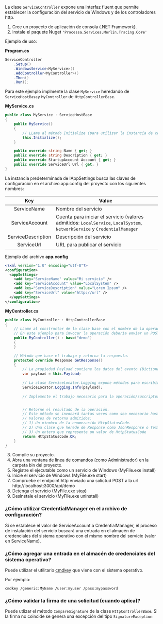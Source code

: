 La clase `ServiceController` expone una interfaz fluent que permite establecer la configuración del servicio de Windows y de los controladores http.

1) Cree un proyecto de aplicación de consola (.NET Framework).
2) Instale el paquete Nuget `'Processa.Services.Merlin.Tracing.Core'`

Ejemplo de uso:

**Program.cs**

```c#
ServiceController
    .Setup()
    .WindowsService<MyService>()
    .AddController<MyController>()
    .Then()
    .Run();
```

Para este ejemplo implmente la clase `MyService` heredando de `ServiceHostBase`y `MyController` de `HttpControllerBase`.

**MyService.cs**
```c#
public class MyService : ServiceHostBase
{
	public MyService()
	{
		// LLame al método Initialize (para utilizar la instancia de configuración predeterminada) o a la sobrecarga que admite IAppSettings para utilizar una instancia personalizada.
		this.Initialize();
	}

	public override string Name { get; }
	public override string Description { get; }
	public override StartupAccount Account { get; }
	public override ServiceUrl Url { get; }
}
```
La instancia predeterminada de IAppSettings busca las claves de configuración en el archivo app.config del proyecto con los siguientes nombres:

| Key  | Value  |
|:----:|--------|
| ServiceName  | Nombre del servicio  |
| ServiceAccount  |  Cuenta para iniciar el servicio (valores admitidos: `LocalService`, `LocalSystem`, `NetworkService` y `CredentialManager` |
| ServiceDescription  | Descripción del servicio  |
| ServiceUrl  | URL para publicar el servicio  |

Ejemplo del archivo **app.config**

```xml
<?xml version="1.0" encoding="utf-8"?>
<configuration>
  <appSettings>
    <add key="ServiceName" value="Mi servicio" />
    <add key="ServiceAccount" value="LocalSystem" />
    <add key="ServiceDescription" value="Lorem Ipsum" />
    <add key="ServiceUrl" value="http://url" />
  </appSettings>
</configuration>
```

**MyController.cs**
```c#
public class MyController : HttpControllerBase
{
	// LLame al constructor de la clase base con el nombre de la operación
	// En este ejemplo para invocar la operación debería enviar un POST a http://localhost:3000/api/demo
	public MyController() : base("demo")
	{            
	}

	// Método que hace el trabajo y retorna la respuesta.
	protected override Response GetResponse()
	{
		// La propiedad Payload contiene los datos del evento (Dictionary<string, object>)
		var payload = this.Payload;
		
		// La clase ServiceLocator.Logging expone métodos para escribir en los archivos de logs.
		ServiceLocator.Logging.Info(payload);
			
		// Implemente el trabajo necesario para la operación/suscriptor


		// Retorne el resultado de la operación.
		// Este método se invocará tantas veces como sea necesario hasta que la respuesta sea un HttpStatusCode.OK (200).
		// Valores de retorno admitidos:
		// 1) Un miembro de la enumeración HttpStatusCode.
		// 2) Una clase que herede de Response como JsonResponse o TextResponse
		// 3) Un entero que represente un valor de HttpStatusCode
		return HttpStatusCode.OK;
	}
}
```

3) Compile su proyecto.
4) Abra una ventana de línea de comandos (como Administrador) en la carpeta bin del proyecto.
5) Registre el ejecutable como un servicio de Windows (MyFile.exe install)
6) Inicie el servicio de Windows (MyFile.exe start)
7) Compruebe el endpoint http enviado una solictud POST a la url http://localhost:3000/api/demo
8) Detenga el servicio (MyFile.exe stop)
9) Desinstale el servicio (MyFile.exe uninstall)


### ¿Cómo utilizar CredentialManager en el archivo de configuración?
Si se establece el valor de ServiceAccount a CredentialManager, el proceso de instalación del servicio buscará una entrada en el almacén de credenciales del sistema operativo con el mismo nombre del servicio (valor en ServiceName).

### ¿Cómo agregar una entrada en el almacén de credenciales del sistema operativo? 
Puede utilizar el utilitario [cmdkey](https://docs.microsoft.com/en-us/windows-server/administration/windows-commands/cmdkey) que viene con el sistema operativo. 

Por ejemplo: 
```text
cmdkey /generic:MyName /user:myuser /pass:mypassword
```
### ¿Cómo validar la firma de una solicitud (cuando aplica)?

Puede utlizar el método `CompareSignature` de la clase `HttpControllerBase`. Si la firma no coincide se genera una excepción del tipo `SignatureException`
